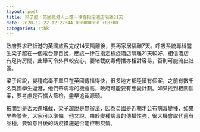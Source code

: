 ```yaml
---
layout: post
title: 梁子超：英國抵港人士應一律在指定酒店隔離21天
date: 2020-12-22 12:27:44.000000000 +08:00
categories: rthk
---
```


政府要求已抵港的英國旅客完成14天隔離後，要再家居隔離7天。呼吸系統專科醫生梁子超在一個電台節目說，應該一律在指定檢疫酒店隔離21天較好，相信酒店有足夠房間，此舉可令外界較安心，要堵截病毒傳播亦相對容易，否則可能流出社區。

梁子超說，變種病毒不單只在英國傳播得快，很多地方都陸續有個案，之前有數千名英國學生返港，他們帶病毒的機會高，政府可能要有應變計劃。如果找到相關個案，要考慮是否擴大篩檢，盡早追截源頭。

被問到是否太遲堵截，梁子超說是無辦法，因為英國是近期才公布病毒變種，如果早些警告，大家可以準備。他又說，由於變種病毒的傳播性強，很大機會取代舊有品種，要留意日後的防疫措施是否能控制疫情。
